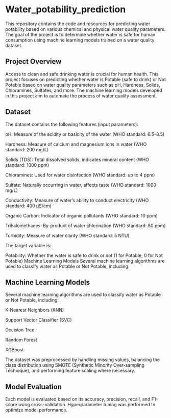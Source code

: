 # Water_potability_prediction

This repository contains the code and resources for predicting water potability based on various chemical and physical water quality parameters. The goal of the project is to determine whether water is safe for human consumption using machine learning models trained on a water quality dataset.

 ## Project Overview
Access to clean and safe drinking water is crucial for human health. This project focuses on predicting whether water is Potable (safe to drink) or Not Potable based on water quality parameters such as pH, Hardness, Solids, Chloramines, Sulfates, and more. The machine learning models developed in this project aim to automate the process of water quality assessment.


## Dataset
The dataset contains the following features (input parameters):

pH: Measure of the acidity or basicity of the water (WHO standard: 6.5–8.5)

Hardness: Measure of calcium and magnesium ions in water (WHO standard: 200 mg/L)

Solids (TDS): Total dissolved solids, indicates mineral content (WHO standard: 1000 ppm)

Chloramines: Used for water disinfection (WHO standard: up to 4 ppm)

Sulfate: Naturally occurring in water, affects taste (WHO standard: 1000 mg/L)

Conductivity: Measure of water’s ability to conduct electricity (WHO standard: 400 μS/cm)

Organic Carbon: Indicator of organic pollutants (WHO standard: 10 ppm)

Trihalomethanes: By-product of water chlorination (WHO standard: 80 ppm)

Turbidity: Measure of water clarity (WHO standard: 5 NTU)

The target variable is:

Potability: Whether the water is safe to drink or not (1 for Potable, 0 for Not Potable)
Machine Learning Models
Several machine learning algorithms are used to classify water as Potable or Not Potable, including:

## Machine Learning Models
Several machine learning algorithms are used to classify water as Potable or Not Potable, including:

K-Nearest Neighbors (KNN)

Support Vector Classifier (SVC)

Decision Tree

Random Forest

XGBoost

The dataset was preprocessed by handling missing values, balancing the class distribution using SMOTE (Synthetic Minority Over-sampling Technique), and performing feature scaling where necessary.


 ## Model Evaluation
Each model is evaluated based on its accuracy, precision, recall, and F1-score using cross-validation. Hyperparameter tuning was performed to optimize model performance.




